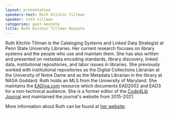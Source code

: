 ```yaml
---
layout: presentation
speakers-text: Ruth Kitchin Tillman
speaker: ruth-tillman
categories: past-keynote
title: Ruth Kitchin Tillman Keynote
---
```


Ruth Kitchin Tillman is the Cataloging Systems and Linked Data Strategist at Penn State University
Libraries. Her current research focuses on library systems and the people who use and maintain them.
She has also written and presented on metadata encoding standards, library discovery, linked data,
institutional repositories, and labor issues in libraries. She previously worked with institutional
repositories as the Digital Collections Librarian at the University of Notre Dame and as the
Metadata Librarian in the library at NASA Goddard. Ruth holds an MLS from the University of
Maryland. She maintains the [EADiva.com](https://eadiva.com/) resource which documents EAD2002 and
EAD3 for a non-technical audience. She is a former editor of the [Code4Lib
Journal](https://journal.code4lib.org/) and maintained the journal's website from 2015-2021.

More information about Ruth can be found at [her website](https://ruthtillman.com/).
